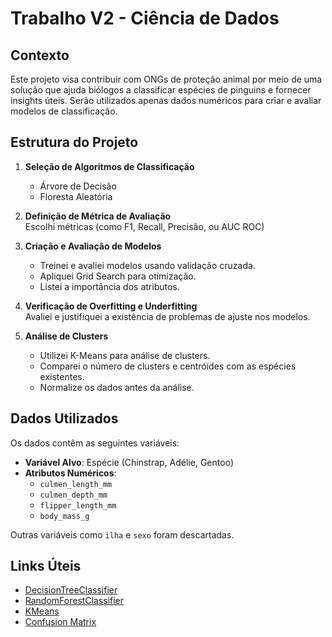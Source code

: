 
# Trabalho V2 - Ciência de Dados

## Contexto
Este projeto visa contribuir com ONGs de proteção animal por meio de uma solução que ajuda biólogos a classificar espécies de pinguins e fornecer insights úteis. Serão utilizados apenas dados numéricos para criar e avaliar modelos de classificação.

## Estrutura do Projeto
1. **Seleção de Algoritmos de Classificação**  
   - Árvore de Decisão  
   - Floresta Aleatória  


2. **Definição de Métrica de Avaliação**  
   Escolhi métricas (como F1, Recall, Precisão, ou AUC ROC)

3. **Criação e Avaliação de Modelos**  
   - Treinei e avaliei modelos usando validação cruzada.  
   - Apliquei Grid Search para otimização.  
   - Listei a importância dos atributos.  

4. **Verificação de Overfitting e Underfitting**  
   Avaliei e justifiquei a existência de problemas de ajuste nos modelos.

5. **Análise de Clusters**  
   - Utilizei K-Means para análise de clusters.  
   - Comparei o número de clusters e centróides com as espécies existentes.  
   - Normalize os dados antes da análise.

## Dados Utilizados
Os dados contêm as seguintes variáveis:  
- **Variável Alvo**: Espécie (Chinstrap, Adélie, Gentoo)  
- **Atributos Numéricos**:  
  - `culmen_length_mm`  
  - `culmen_depth_mm`  
  - `flipper_length_mm`  
  - `body_mass_g`  

Outras variáveis como `ilha` e `sexo` foram descartadas.

## Links Úteis

- [DecisionTreeClassifier](https://scikit-learn.org/stable/modules/generated/sklearn.tree.DecisionTreeClassifier.html)  
- [RandomForestClassifier](https://scikit-learn.org/stable/modules/generated/sklearn.ensemble.RandomForestClassifier.html)  
- [KMeans](https://scikit-learn.org/stable/modules/generated/sklearn.cluster.KMeans.html)  
- [Confusion Matrix](https://scikit-learn.org/stable/modules/generated/sklearn.metrics.confusion_matrix.html)  

